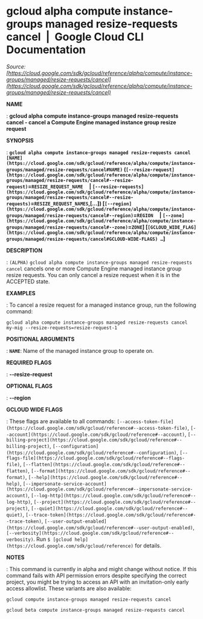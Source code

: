 # gcloud alpha compute instance-groups managed resize-requests cancel  |  Google Cloud CLI Documentation

*Source: [https://cloud.google.com/sdk/gcloud/reference/alpha/compute/instance-groups/managed/resize-requests/cancel](https://cloud.google.com/sdk/gcloud/reference/alpha/compute/instance-groups/managed/resize-requests/cancel)*

**NAME**

: **gcloud alpha compute instance-groups managed resize-requests cancel - cancel a Compute Engine managed instance group resize request**

**SYNOPSIS**

: **`gcloud alpha compute instance-groups managed resize-requests cancel` `[NAME](https://cloud.google.com/sdk/gcloud/reference/alpha/compute/instance-groups/managed/resize-requests/cancel#NAME)` (`[--resize-request](https://cloud.google.com/sdk/gcloud/reference/alpha/compute/instance-groups/managed/resize-requests/cancel#--resize-request)`=`RESIZE_REQUEST_NAME`     | `[--resize-requests](https://cloud.google.com/sdk/gcloud/reference/alpha/compute/instance-groups/managed/resize-requests/cancel#--resize-requests)`=`RESIZE_REQUEST_NAMES`,[…]) [`[--region](https://cloud.google.com/sdk/gcloud/reference/alpha/compute/instance-groups/managed/resize-requests/cancel#--region)`=`REGION`     | `[--zone](https://cloud.google.com/sdk/gcloud/reference/alpha/compute/instance-groups/managed/resize-requests/cancel#--zone)`=`ZONE`] [`[GCLOUD_WIDE_FLAG](https://cloud.google.com/sdk/gcloud/reference/alpha/compute/instance-groups/managed/resize-requests/cancel#GCLOUD-WIDE-FLAGS) …`]**

**DESCRIPTION**

: `(ALPHA)` `gcloud alpha compute instance-groups managed
resize-requests cancel` cancels one or more Compute Engine managed
instance group resize requests.
You can only cancel a resize request when it is in the ACCEPTED state.

**EXAMPLES**

: To cancel a resize request for a managed instance group, run the following
command:

```
gcloud alpha compute instance-groups managed resize-requests cancel my-mig --resize-requests=resize-request-1
```

**POSITIONAL ARGUMENTS**

: **`NAME`**:
Name of the managed instance group to operate on.

**REQUIRED FLAGS**

: **--resize-request**

**OPTIONAL FLAGS**

: **--region**

**GCLOUD WIDE FLAGS**

: These flags are available to all commands: `[--access-token-file](https://cloud.google.com/sdk/gcloud/reference#--access-token-file)`,
`[--account](https://cloud.google.com/sdk/gcloud/reference#--account)`, `[--billing-project](https://cloud.google.com/sdk/gcloud/reference#--billing-project)`,
`[--configuration](https://cloud.google.com/sdk/gcloud/reference#--configuration)`,
`[--flags-file](https://cloud.google.com/sdk/gcloud/reference#--flags-file)`,
`[--flatten](https://cloud.google.com/sdk/gcloud/reference#--flatten)`, `[--format](https://cloud.google.com/sdk/gcloud/reference#--format)`, `[--help](https://cloud.google.com/sdk/gcloud/reference#--help)`, `[--impersonate-service-account](https://cloud.google.com/sdk/gcloud/reference#--impersonate-service-account)`,
`[--log-http](https://cloud.google.com/sdk/gcloud/reference#--log-http)`,
`[--project](https://cloud.google.com/sdk/gcloud/reference#--project)`, `[--quiet](https://cloud.google.com/sdk/gcloud/reference#--quiet)`, `[--trace-token](https://cloud.google.com/sdk/gcloud/reference#--trace-token)`, `[--user-output-enabled](https://cloud.google.com/sdk/gcloud/reference#--user-output-enabled)`,
`[--verbosity](https://cloud.google.com/sdk/gcloud/reference#--verbosity)`.
Run `$ [gcloud help](https://cloud.google.com/sdk/gcloud/reference)` for details.

**NOTES**

: This command is currently in alpha and might change without notice. If this
command fails with API permission errors despite specifying the correct project,
you might be trying to access an API with an invitation-only early access
allowlist. These variants are also available:

```
gcloud compute instance-groups managed resize-requests cancel
```

```
gcloud beta compute instance-groups managed resize-requests cancel
```